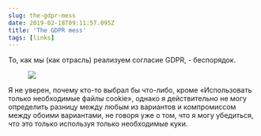 ```yaml
---
slug: the-gdpr-mess
date: 2019-02-18T09:11:57.095Z
title: 'The GDPR mess'
tags: [links]
---
```

То, как мы (как отрасль) реализуем согласие GDPR, - беспорядок.

<figure>
  <img src="/images/2019-02-18-the-gdpr-mess.jpeg">
</figure>

Я не уверен, почему кто-то выбрал бы что-либо, кроме «Использовать только необходимые файлы cookie», однако я действительно не могу определить разницу между любым из вариантов и компромиссом между обоими вариантами, не говоря уже о том, что я могу убедиться, что это только используя только необходимые куки.
